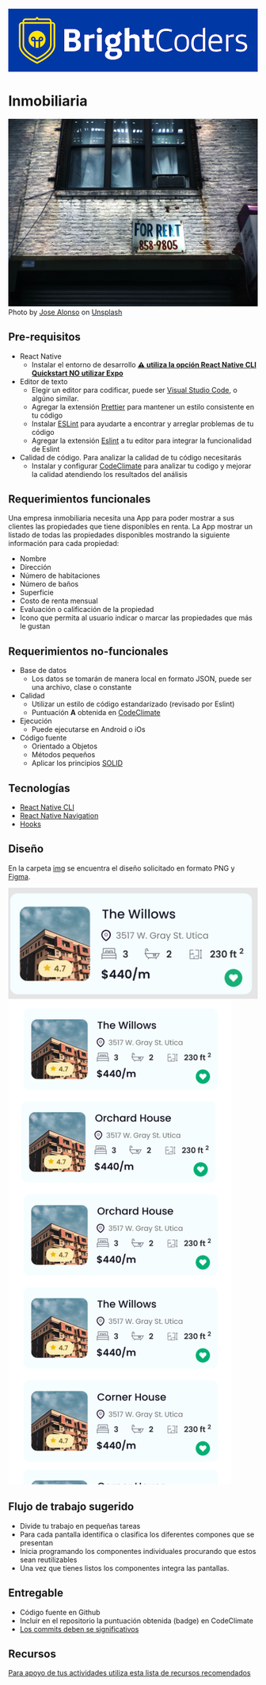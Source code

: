 ![BrightCoders Logo](img/logo-bc.png)

# Inmobiliaria

![Cover](img/cover.jpg)
<span>Photo by <a href="https://unsplash.com/@jd_alon?utm_source=unsplash&amp;utm_medium=referral&amp;utm_content=creditCopyText">Jose Alonso</a> on <a href="https://unsplash.com/s/photos/rental?utm_source=unsplash&amp;utm_medium=referral&amp;utm_content=creditCopyText">Unsplash</a></span>

## Pre-requisitos
-  React Native
   - Instalar el entorno de desarrollo [**:warning: utiliza la opción React Native CLI Quickstart NO utilizar Expo**](https://reactnative.dev/docs/environment-setup)
- Editor de texto
  - Elegir un editor para codificar, puede ser [Visual Studio Code](https://code.visualstudio.com/), o algúno similar.
  - Agregar la extensión [Prettier](https://marketplace.visualstudio.com/items?itemName=esbenp.prettier-vscode) para mantener un estilo consistente en tu código
  - Instalar [ESLint](https://eslint.org/) para ayudarte a encontrar y arreglar problemas de tu código
  - Agregar la extensión [Eslint](https://marketplace.visualstudio.com/items?itemName=dbaeumer.vscode-eslint) a tu editor para integrar la funcionalidad de Eslint
- Calidad de código. Para analizar la calidad de tu código necesitarás
  - Instalar y configurar [CodeClimate](https://codeclimate.com/) para analizar tu codigo y mejorar la calidad atendiendo los resultados del análisis
  
## Requerimientos funcionales
  
  Una empresa inmobiliaria necesita una App para poder mostrar a sus clientes las propiedades que tiene disponibles en renta. La App mostrar un listado de todas las propiedades disponibles mostrando la siguiente información para cada propiedad:
  - Nombre
  - Dirección
  - Número de habitaciones
  - Número de baños
  - Superficie
  - Costo de renta mensual
  - Evaluación o calificación de la propiedad
  - Icono que permita al usuario indicar o marcar las propiedades que más le gustan
  
## Requerimientos no-funcionales
- Base de datos
  - Los datos se tomarán de manera local en formato JSON, puede ser una archivo, clase o constante 
- Calidad
  - Utilizar un estilo de código estandarizado (revisado por Eslint)
  - Puntuación **A** obtenida en [CodeClimate](https://codeclimate.com/)
- Ejecución 
  - Puede ejecutarse en Android o iOs
- Código fuente
  - Orientado a Objetos
  - Métodos pequeños
  - Aplicar los principios [SOLID](https://blog.usejournal.com/how-to-apply-solid-principles-in-react-applications-6c964091a982)
  

## Tecnologías
- [React Native CLI](https://reactnative.dev/docs/environment-setup)
- [React Native Navigation](https://reactnavigation.org/)
- [Hooks](https://es.reactjs.org/docs/hooks-intro.html)

## Diseño

En la carpeta [img](/img) se encuentra el diseño solicitado en formato PNG y [Figma]().

![inmobiliaria-card](img/inmobiliaria-card.png)
<img src="img/inmobiliaria.png" alt="inmobiliaria" width="450"/>

## Flujo de trabajo sugerido

- Divide tu trabajo en pequeñas tareas
- Para cada pantalla identifica o clasifica los diferentes compones que se presentan
- Inicia programando los componentes individuales procurando que estos sean reutilizables
- Una vez que tienes listos los componentes integra las pantallas.

## Entregable
- Código fuente en Github
- Incluir en el repositorio la puntuación obtenida (badge) en CodeClimate
- [Los commits deben se significativos](https://medium.com/better-programming/you-need-meaningful-commit-messages-d869e44e98d4)

## Recursos
[Para apoyo de tus actividades utiliza esta lista de recursos recomendados](https://github.com/bright-coders/commons/tree/master/topics/resources-react-native)
  